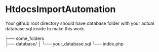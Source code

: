 # HtdocsImportAutomation

Your github root directory should have database folder with your actual database.sql inside to make this work.

├── some_folders    
├── database/
│   └── your_database.sql
└── index.php            
